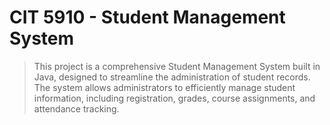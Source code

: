 # CIT 5910 - Student Management System
> This project is a comprehensive Student Management System built in Java, designed to streamline the 
> administration of student records. The system allows administrators to efficiently manage student information, 
> including registration, grades, course assignments, and attendance tracking.
